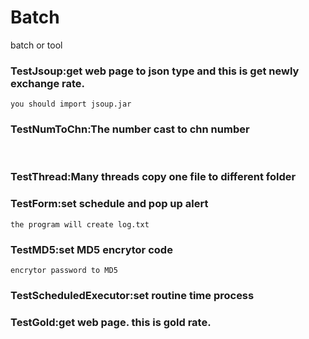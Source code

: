 # Batch
batch or tool

### TestJsoup:get web page to json type and this is get newly exchange  rate.<br/>
    you should import jsoup.jar
### TestNumToChn:The number cast to chn number<br/>
    
### TestThread:Many threads copy one file to different folder<br/>

### TestForm:set schedule and pop up alert <br/>
    the program will create log.txt
### TestMD5:set MD5 encrytor code<br/>
    encrytor password to MD5
    
### TestScheduledExecutor:set routine time process<br/>

### TestGold:get web page. this is gold rate.<br/> 
